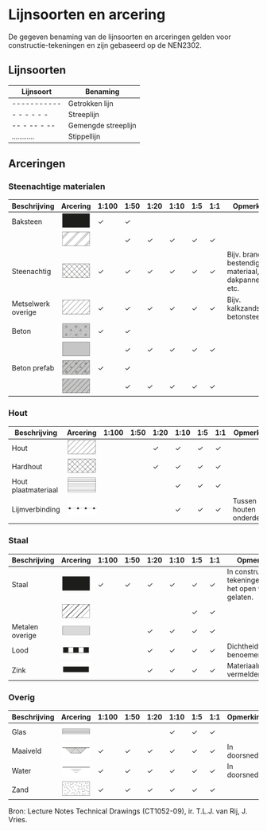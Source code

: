 # Lijnsoorten en arcering

De gegeven benaming van de lijnsoorten en arceringen gelden voor constructie-tekeningen en zijn gebaseerd op de NEN2302.

## Lijnsoorten


| Lijnsoort | Benaming |
|-----------|----------|
| ----------- | Getrokken lijn |
| - - - - - - | Streeplijn |
| -- - -- - -- | Gemengde streeplijn |
| ............ | Stippellijn |

## Arceringen

### Steenachtige materialen

| Beschrijving       | Arcering                                           | 1:100 | 1:50 | 1:20 | 1:10 | 1:5 | 1:1 | Opmerking                                        |
|-------------------|----------------------------------------------------|-------|------|------|------|-----|-----|--------------------------------------------------|
| Baksteen           | ![Baksteen 1](Images/1_Baksteen_1.jpg) | ✓     | ✓    |      |      |     |     |                                                  |
|                   | ![Baksteen 2](Images/1_Baksteen_2.jpg) |       | ✓    | ✓    | ✓    | ✓   | ✓   |                                                  |
| Steenachtig        | ![Steenachtig](Images/02_steenachtig.jpg) | ✓     | ✓    | ✓    | ✓    | ✓   | ✓   | Bijv. brand bestendig materiaal, dakpannen, etc. |
| Metselwerk overige  | ![Metselwerk overige](Images/03_metselwerk_overige.jpg) | ✓     | ✓    | ✓    | ✓    | ✓   | ✓   | Bijv. kalkzandsteen, betonsteen.                  |
| Beton             | ![Beton 1](Images/04_beton_1.jpg) | ✓     | ✓    |      |      |     |     |                                                  |
|                   | ![Beton 2](Images/04_beton_2.jpg) |       | ✓    | ✓    | ✓    | ✓   | ✓   |                                                  |
| Beton prefab      | ![Beton prefab 1](Images/05_beton_prefab_1.jpg) | ✓     | ✓    |      |      |     |     |                                                  |
|                   | ![Beton prefab 2](Images/05_beton_prefab_2.jpg) |       | ✓    | ✓    | ✓    | ✓   | ✓   |                                                  |

### Hout

| Beschrijving           | Arcering                                           | 1:100 | 1:50 | 1:20 | 1:10 | 1:5 | 1:1 | Opmerking                               |
|-----------------------|----------------------------------------------------|-------|------|------|------|-----|-----|-----------------------------------------|
| Hout                  | ![Hout](Images/06_hout.jpg)     |       |      | ✓    | ✓    | ✓   | ✓   |                                         |
| Hardhout              | ![Hardhout](Images/07_hardhout.jpg) |       |      | ✓    | ✓    | ✓   | ✓   |                                         |
| Hout plaatmateriaal    | ![Hout plaatmateriaal](Images/08_Hout_plaatmateriaal.jpg) |       |      |      | ✓    | ✓   | ✓   |                                         |
| Lijmverbinding        | ![Lijmverbinding](Images/09_lijmverbinding.jpg) |       |      |      | ✓    | ✓   | ✓   | Tussen houten onderdelen.               |

### Staal

| Beschrijving           | Arcering                                           | 1:100 | 1:50 | 1:20 | 1:10 | 1:5 | 1:1 | Opmerking                               |
|-----------------------|----------------------------------------------------|-------|------|------|------|-----|-----|-----------------------------------------|
| Staal                 | ![Staal 1](Images/10_staal_1.jpg) | ✓     | ✓    | ✓    | ✓    | ✓   | ✓   | In constructie tekeningen mag het open worden gelaten. |
|                       | ![Staal 2](Images/10_staal_2.jpg) |       |      |      |      | ✓   | ✓   |                                         |
| Metalen overige        | ![Metalen overige](Images/11_metalen_overige.jpg) |       |      | ✓    | ✓    | ✓   | ✓   |                                         |
| Lood                  | ![Lood](Images/12_lood.jpg)     |       |      | ✓    | ✓    | ✓   | ✓   | Dichtheid benoemen.                    |
| Zink                  | ![Zink](Images/13_zink.jpg)     |       |      | ✓    | ✓    | ✓   | ✓   | Materiaalnummer vermelden.             |

### Overig

| Beschrijving           | Arcering                                           | 1:100 | 1:50 | 1:20 | 1:10 | 1:5 | 1:1 | Opmerking                               |
|-----------------------|----------------------------------------------------|-------|------|------|------|-----|-----|-----------------------------------------|
| Glas                  | ![Glas](Images/15_Glas.jpg)     |       |      |      | ✓    | ✓   | ✓   |                                         |
| Maaiveld              | ![Maaiveld](Images/14_maaiveld.jpg) | ✓     | ✓    | ✓    | ✓    | ✓   | ✓   | In doorsnede.                          |
| Water                 | ![Water](Images/16_Water.jpg)   | ✓     | ✓    | ✓    | ✓    | ✓   | ✓   | In doorsnede.                          |
| Zand                  | ![Zand](Images/17_Zand.jpg)     | ✓     | ✓    | ✓    | ✓    | ✓   | ✓   |                                         |

Bron: Lecture Notes Technical Drawings (CT1052-09), ir. T.L.J. van Rij, J. Vries.

